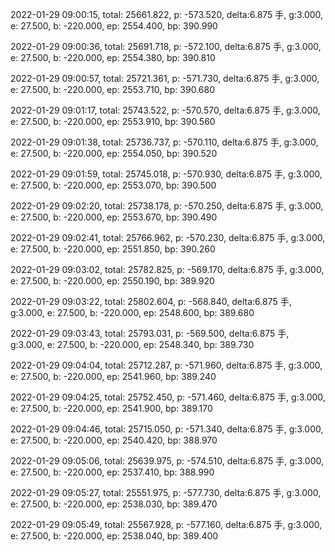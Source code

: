2022-01-29 09:00:15, total: 25661.822, p: -573.520, delta:6.875 手, g:3.000, e: 27.500, b: -220.000, ep: 2554.400, bp: 390.990

2022-01-29 09:00:36, total: 25691.718, p: -572.100, delta:6.875 手, g:3.000, e: 27.500, b: -220.000, ep: 2554.380, bp: 390.810

2022-01-29 09:00:57, total: 25721.361, p: -571.730, delta:6.875 手, g:3.000, e: 27.500, b: -220.000, ep: 2553.710, bp: 390.680

2022-01-29 09:01:17, total: 25743.522, p: -570.570, delta:6.875 手, g:3.000, e: 27.500, b: -220.000, ep: 2553.910, bp: 390.560

2022-01-29 09:01:38, total: 25736.737, p: -570.110, delta:6.875 手, g:3.000, e: 27.500, b: -220.000, ep: 2554.050, bp: 390.520

2022-01-29 09:01:59, total: 25745.018, p: -570.930, delta:6.875 手, g:3.000, e: 27.500, b: -220.000, ep: 2553.070, bp: 390.500

2022-01-29 09:02:20, total: 25738.178, p: -570.250, delta:6.875 手, g:3.000, e: 27.500, b: -220.000, ep: 2553.670, bp: 390.490

2022-01-29 09:02:41, total: 25766.962, p: -570.230, delta:6.875 手, g:3.000, e: 27.500, b: -220.000, ep: 2551.850, bp: 390.260

2022-01-29 09:03:02, total: 25782.825, p: -569.170, delta:6.875 手, g:3.000, e: 27.500, b: -220.000, ep: 2550.190, bp: 389.920

2022-01-29 09:03:22, total: 25802.604, p: -568.840, delta:6.875 手, g:3.000, e: 27.500, b: -220.000, ep: 2548.600, bp: 389.680

2022-01-29 09:03:43, total: 25793.031, p: -569.500, delta:6.875 手, g:3.000, e: 27.500, b: -220.000, ep: 2548.340, bp: 389.730

2022-01-29 09:04:04, total: 25712.287, p: -571.960, delta:6.875 手, g:3.000, e: 27.500, b: -220.000, ep: 2541.960, bp: 389.240

2022-01-29 09:04:25, total: 25752.450, p: -571.460, delta:6.875 手, g:3.000, e: 27.500, b: -220.000, ep: 2541.900, bp: 389.170

2022-01-29 09:04:46, total: 25715.050, p: -571.340, delta:6.875 手, g:3.000, e: 27.500, b: -220.000, ep: 2540.420, bp: 388.970

2022-01-29 09:05:06, total: 25639.975, p: -574.510, delta:6.875 手, g:3.000, e: 27.500, b: -220.000, ep: 2537.410, bp: 388.990

2022-01-29 09:05:27, total: 25551.975, p: -577.730, delta:6.875 手, g:3.000, e: 27.500, b: -220.000, ep: 2538.030, bp: 389.470

2022-01-29 09:05:49, total: 25567.928, p: -577.160, delta:6.875 手, g:3.000, e: 27.500, b: -220.000, ep: 2538.040, bp: 389.400